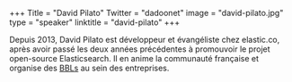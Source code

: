 +++
Title = "David Pilato"
Twitter = "dadoonet"
image = "david-pilato.jpg"
type = "speaker"
linktitle = "david-pilato"
+++

Depuis 2013, David Pilato est développeur et évangéliste chez elastic.co, après avoir passé les deux années précédentes à promouvoir le projet open-source Elasticsearch. Il en anime la communauté française et organise des [BBLs](http://brownbaglunch.fr) au sein des entreprises.
